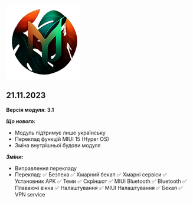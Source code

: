 <img src="https://raw.githubusercontent.com/kazhemons/CNtoRU/main/img/Logo.png">

## 21.11.2023 ##

**Версія модуля**: **3.1**

***Що нового:***
- Модуль підтримує лише українську
- Переклад функцій MIUI 15 (Hyper OS)
- Зміна внутрішньої будови модуля 

***Зміни:***
- Виправлення перекладу
- Переклад:
  ✅ Безпека
  ✅ Хмарний бекап
  ✅ Хмарні сервіси
  ✅ Установник APK
  ✅ Теми
  ✅ Скрiншот
  ✅ MIUI Bluetooth
  ✅ Bluetooth
  ✅ Плаваючі вікна
  ✅ Налаштування
  ✅ MIUI Налаштування
  ✅ Бекап
  ✅ VPN service
